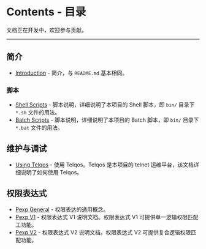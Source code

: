 # Contents - 目录

文档正在开发中，欢迎参与贡献。

--- 

## 简介

- [Introduction](./Introduction.md) - 简介，与 `README.md` 基本相同。

### 脚本

- [Shell Scripts](./ShellScripts.md) - 脚本说明，详细说明了本项目的 Shell 脚本，即 `bin/` 目录下 `*.sh` 文件的用法。
- [Batch Scripts](./BatchScripts.md) - 脚本说明，详细说明了本项目的 Batch 脚本，即 `bin/` 目录下 `*.bat` 文件的用法。

## 维护与调试

- [Using Telqos](./UsingTelqos.md) - 使用 Telqos。Telqos 是本项目的 telnet 运维平台，该文档详细说明了如何使用 Telqos。

## 权限表达式

- [Pexp General](./PexpGeneral.md) - 权限表达的通用概念。
- [Pexp V1](./PexpV1.md) - 权限表达式 V1 说明文档。权限表达式 V1 可提供单一逻辑权限匹配工功能。
- [Pexp V2](./PexpV2.md) - 权限表达式 V2 说明文档。权限表达式 V2 可提供复合逻辑权限匹配功能。
